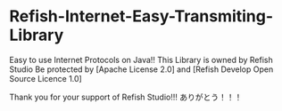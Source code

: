 # Refish-Internet-Easy-Transmiting-Library
Easy to use Internet Protocols on Java!!
This Library is owned by Refish Studio
Be protected by [Apache License 2.0] and [Refish Develop Open Source Licence 1.0]

Thank you for your support of Refish Studio!!!  ありがとう！！！
